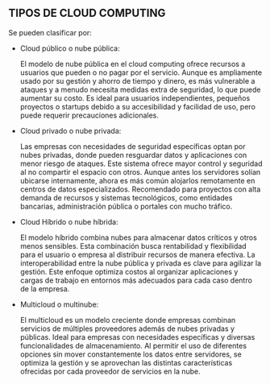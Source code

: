 ## TIPOS DE CLOUD COMPUTING

Se pueden clasificar por:
- Cloud público o nube pública:
  
  El modelo de nube pública en el cloud computing ofrece recursos a usuarios que pueden o no pagar por el servicio. Aunque es ampliamente usado por su gestión y ahorro de tiempo y dinero, es más vulnerable a ataques y a menudo necesita medidas extra de seguridad, lo que puede aumentar su costo. Es ideal para usuarios independientes, pequeños proyectos o startups debido a su accesibilidad y facilidad de uso, pero puede requerir precauciones adicionales.
  
- Cloud privado o nube privada:
  
  Las empresas con necesidades de seguridad específicas optan por nubes privadas, donde pueden resguardar datos y aplicaciones con menor riesgo de ataques. Este sistema ofrece mayor control y seguridad al no compartir el espacio con otros. Aunque antes los servidores solían ubicarse internamente, ahora es más común alojarlos remotamente en centros de datos especializados. Recomendado para proyectos con alta demanda de recursos y sistemas tecnológicos, como entidades bancarias, administración pública o portales con mucho tráfico.
  
- Cloud Híbrido o nube híbrida:
  
  El modelo híbrido combina nubes para almacenar datos críticos y otros menos sensibles. Esta combinación busca rentabilidad y flexibilidad para el usuario o empresa al distribuir recursos de manera efectiva. La interoperabilidad entre la nube pública y privada es clave para agilizar la gestión. Este enfoque optimiza costos al organizar aplicaciones y cargas de trabajo en entornos más adecuados para cada caso dentro de la empresa.
  
- Multicloud o multinube:
  
  El multicloud es un modelo creciente donde empresas combinan servicios de múltiples proveedores además de nubes privadas y públicas. Ideal para empresas con necesidades específicas y diversas funcionalidades de almacenamiento. Al permitir el uso de diferentes opciones sin mover constantemente los datos entre servidores, se optimiza la gestión y se aprovechan las distintas características ofrecidas por cada proveedor de servicios en la nube.

